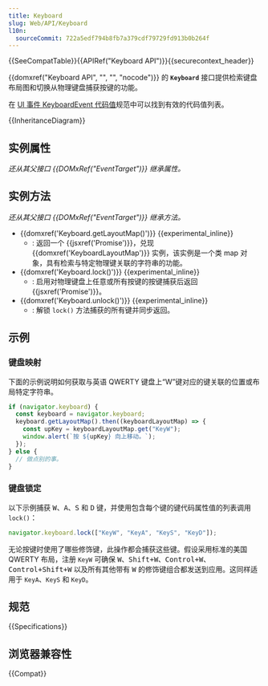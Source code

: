 ```yaml
---
title: Keyboard
slug: Web/API/Keyboard
l10n:
  sourceCommit: 722a5edf794b8fb7a379cdf79729fd913b0b264f
---
```


{{SeeCompatTable}}{{APIRef("Keyboard API")}}{{securecontext_header}}

{{domxref("Keyboard API", "", "", "nocode")}} 的 **`Keyboard`** 接口提供检索键盘布局图和切换从物理键盘捕获按键的功能。

在 [UI 事件 KeyboardEvent 代码值](https://www.w3.org/TR/uievents-code/#key-alphanumeric-writing-system)规范中可以找到有效的代码值列表。

{{InheritanceDiagram}}

## 实例属性

_还从其父接口 {{DOMxRef("EventTarget")}} 继承属性。_

## 实例方法

_还从其父接口 {{DOMxRef("EventTarget")}} 继承方法。_

- {{domxref('Keyboard.getLayoutMap()')}} {{experimental_inline}}
  - : 返回一个 {{jsxref('Promise')}}，兑现 {{domxref('KeyboardLayoutMap')}} 实例，该实例是一个类 map 对象，具有检索与特定物理键关联的字符串的功能。
- {{domxref('Keyboard.lock()')}} {{experimental_inline}}
  - : 启用对物理键盘上任意或所有按键的按键捕获后返回 {{jsxref('Promise')}}。
- {{domxref('Keyboard.unlock()')}} {{experimental_inline}}
  - : 解锁 `lock()` 方法捕获的所有键并同步返回。

## 示例

### 键盘映射

下面的示例说明如何获取与英语 QWERTY 键盘上“W”键对应的键关联的位置或布局特定字符串。

```js
if (navigator.keyboard) {
  const keyboard = navigator.keyboard;
  keyboard.getLayoutMap().then((keyboardLayoutMap) => {
    const upKey = keyboardLayoutMap.get("KeyW");
    window.alert(`按 ${upKey} 向上移动。`);
  });
} else {
  // 做点别的事。
}
```

### 键盘锁定

以下示例捕获 <kbd>W</kbd>、<kbd>A</kbd>、<kbd>S</kbd> 和 <kbd>D</kbd> 键，并使用包含每个键的键代码属性值的列表调用 `lock()`：

```js
navigator.keyboard.lock(["KeyW", "KeyA", "KeyS", "KeyD"]);
```

无论按键时使用了哪些修饰键，此操作都会捕获这些键。假设采用标准的美国 QWERTY 布局，注册 `KeyW` 可确保 <kbd>W</kbd>、<kbd>Shift+W</kbd>、<kbd>Control+W</kbd>、<kbd>Control+Shift+W</kbd> 以及所有其他带有 <kbd>W</kbd> 的修饰键组合都发送到应用。这同样适用于 `KeyA`、`KeyS` 和 `KeyD`。

## 规范

{{Specifications}}

## 浏览器兼容性

{{Compat}}
